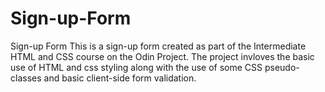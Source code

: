 # Sign-up-Form
Sign-up Form
This is a sign-up form created as part of the Intermediate HTML and CSS course on the Odin Project. The project invloves the basic use of HTML and css styling along with the use of some CSS pseudo-classes and basic client-side form validation.